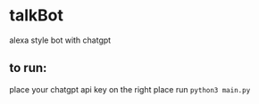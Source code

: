 # talkBot
alexa style bot with chatgpt

## to run:
place your chatgpt api key on the right place
run ```python3 main.py```


